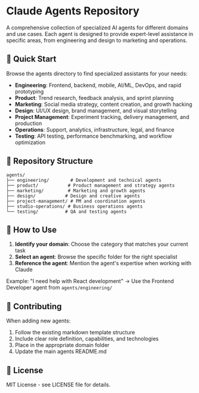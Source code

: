 # Claude Agents Repository

A comprehensive collection of specialized AI agents for different domains and use cases. Each agent is designed to provide expert-level assistance in specific areas, from engineering and design to marketing and operations.

## 🚀 Quick Start

Browse the agents directory to find specialized assistants for your needs:

- **Engineering**: Frontend, backend, mobile, AI/ML, DevOps, and rapid prototyping
- **Product**: Trend research, feedback analysis, and sprint planning  
- **Marketing**: Social media strategy, content creation, and growth hacking
- **Design**: UI/UX design, brand management, and visual storytelling
- **Project Management**: Experiment tracking, delivery management, and production
- **Operations**: Support, analytics, infrastructure, legal, and finance
- **Testing**: API testing, performance benchmarking, and workflow optimization

## 📁 Repository Structure

```
agents/
├── engineering/        # Development and technical agents
├── product/           # Product management and strategy agents
├── marketing/         # Marketing and growth agents  
├── design/           # Design and creative agents
├── project-management/ # PM and coordination agents
├── studio-operations/ # Business operations agents
└── testing/          # QA and testing agents
```

## 🎯 How to Use

1. **Identify your domain**: Choose the category that matches your current task
2. **Select an agent**: Browse the specific folder for the right specialist
3. **Reference the agent**: Mention the agent's expertise when working with Claude

Example: "I need help with React development" → Use the Frontend Developer agent from `agents/engineering/`

## 🤝 Contributing

When adding new agents:

1. Follow the existing markdown template structure
2. Include clear role definition, capabilities, and technologies
3. Place in the appropriate domain folder
4. Update the main agents README.md

## 📄 License

MIT License - see LICENSE file for details.
